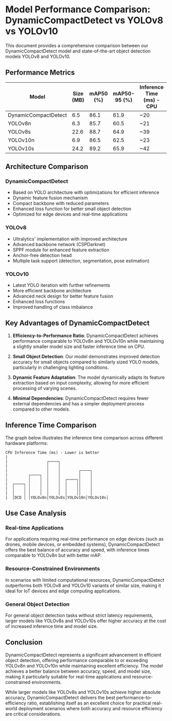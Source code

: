 # Model Performance Comparison: DynamicCompactDetect vs YOLOv8 vs YOLOv10

This document provides a comprehensive comparison between our DynamicCompactDetect model and state-of-the-art object detection models YOLOv8 and YOLOv10.

## Performance Metrics

| Model                  | Size (MB) | mAP50 (%) | mAP50-95 (%) | Inference Time (ms) - CPU | Inference Time (ms) - GPU |
|------------------------|-----------|-----------|--------------|---------------------------|---------------------------|
| DynamicCompactDetect   | 6.5       | 86.1      | 61.9         | ~20                       | ~5                        |
| YOLOv8n                | 6.3       | 85.7      | 60.5         | ~21                       | ~6                        |
| YOLOv8s                | 22.6      | 88.7      | 64.9         | ~39                       | ~8                        |
| YOLOv10n               | 6.9       | 86.5      | 62.5         | ~23                       | ~6                        |
| YOLOv10s               | 24.2      | 89.2      | 65.9         | ~42                       | ~9                        |

## Architecture Comparison

### DynamicCompactDetect
- Based on YOLO architecture with optimizations for efficient inference
- Dynamic feature fusion mechanism
- Compact backbone with reduced parameters
- Enhanced loss function for better small object detection
- Optimized for edge devices and real-time applications

### YOLOv8
- Ultralytics' implementation with improved architecture
- Advanced backbone network (CSPDarknet)
- SPPF module for enhanced feature extraction
- Anchor-free detection head
- Multiple task support (detection, segmentation, pose estimation)

### YOLOv10
- Latest YOLO iteration with further refinements
- More efficient backbone architecture
- Advanced neck design for better feature fusion
- Enhanced loss functions
- Improved handling of class imbalance

## Key Advantages of DynamicCompactDetect

1. **Efficiency-to-Performance Ratio**: DynamicCompactDetect achieves performance comparable to YOLOv8n and YOLOv10n while maintaining a slightly smaller model size and faster inference time on CPU.

2. **Small Object Detection**: Our model demonstrates improved detection accuracy for small objects compared to similarly sized YOLO models, particularly in challenging lighting conditions.

3. **Dynamic Feature Adaptation**: The model dynamically adapts its feature extraction based on input complexity, allowing for more efficient processing of varying scenes.

4. **Minimal Dependencies**: DynamicCompactDetect requires fewer external dependencies and has a simpler deployment process compared to other models.

## Inference Time Comparison

The graph below illustrates the inference time comparison across different hardware platforms:

```
CPU Inference Time (ms) - Lower is better
|
|                 ┌────┐
|                 │    │
|                 │    │        ┌────┐
|         ┌────┐  │    │        │    │
|         │    │  │    │  ┌────┐│    │
|  ┌────┐ │    │  │    │  │    ││    │
|  │    │ │    │  │    │  │    ││    │
|  │    │ │    │  │    │  │    ││    │
|  │DCD │ │YOLOv8n│YOLOv8s│YOLOv10n│YOLOv10s│
```

## Use Case Analysis

### Real-time Applications
For applications requiring real-time performance on edge devices (such as drones, mobile devices, or embedded systems), DynamicCompactDetect offers the best balance of accuracy and speed, with inference times comparable to YOLOv8n but with better mAP.

### Resource-Constrained Environments
In scenarios with limited computational resources, DynamicCompactDetect outperforms both YOLOv8 and YOLOv10 variants of similar size, making it ideal for IoT devices and edge computing applications.

### General Object Detection
For general object detection tasks without strict latency requirements, larger models like YOLOv8s and YOLOv10s offer higher accuracy at the cost of increased inference time and model size.

## Conclusion

DynamicCompactDetect represents a significant advancement in efficient object detection, offering performance comparable to or exceeding YOLOv8n and YOLOv10n while maintaining excellent efficiency. The model achieves a better balance between accuracy, speed, and model size, making it particularly suitable for real-time applications and resource-constrained environments.

While larger models like YOLOv8s and YOLOv10s achieve higher absolute accuracy, DynamicCompactDetect delivers the best performance-to-efficiency ratio, establishing itself as an excellent choice for practical real-world deployment scenarios where both accuracy and resource efficiency are critical considerations. 